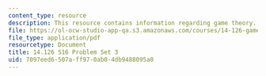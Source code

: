 ```yaml
---
content_type: resource
description: This resource contains information regarding game theory.
file: https://ol-ocw-studio-app-qa.s3.amazonaws.com/courses/14-126-game-theory-spring-2016/7097eed6507aff970ab04db9488095a0_MIT14_126S16_ProblemSet_3.pdf
file_type: application/pdf
resourcetype: Document
title: 14.126 S16 Problem Set 3
uid: 7097eed6-507a-ff97-0ab0-4db9488095a0
---
```

